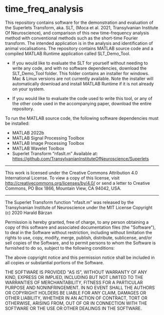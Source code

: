 # time_freq_analysis

This repository contains software for the demonstration and evaluation of the Superlets Transform, aka. SLT, (Moca et al. 2021, Transylvanian Institute Of Neuroscience), and comparison of this new time-frequency analysis method with conventional methods such as the short-time Fourier transform. The intended application is in the analysis and identification of animal vocalisations. 
The repository contains MATLAB source code and a compiled MATLAB Runtime application called SLT_Demo_Tool.

-	If you would like to evaluate the SLT for yourself without needing to write any code, and with no software dependencies, download the SLT_Demo_Tool folder. This folder contains an installer for windows. Mac & Linux versions are not currently available. Note the installer will automatically download and install MATLAB Runtime if it is not already on your system.

-	If you would like to evaluate the code used to write this tool, or any of the other code used in the accompanying paper, download the entire repository. 

To run the MATLAB source code, the following software dependencies must be installed:
-	MATLAB 2022b
-	MATLAB Signal Processing Toolbox
-	MATLAB Image Processing Toolbox
-	MATLAB Wavelet Toolbox
-	Superlet Transform “nfaslt.m” Available at: https://github.com/TransylvanianInstituteOfNeuroscience/Superlets

________________________________________________________________________________

This work is licensed under the Creative Commons Attribution 4.0 International License. 
To view a copy of this license, visit http://creativecommons.org/licenses/by/4.0/ or send a letter to Creative Commons, PO Box 1866, Mountain View, CA 94042, USA.

________________________________________________________________________________

The Superlet Transform function "nfaslt.m" was released by the Transylvanian Institute of Neuroscience under the MIT License
Copyright (c) 2020 Harald Bârzan

Permission is hereby granted, free of charge, to any person obtaining a copy
of this software and associated documentation files (the "Software"), to deal
in the Software without restriction, including without limitation the rights
to use, copy, modify, merge, publish, distribute, sublicense, and/or sell
copies of the Software, and to permit persons to whom the Software is
furnished to do so, subject to the following conditions:

The above copyright notice and this permission notice shall be included in all
copies or substantial portions of the Software.

THE SOFTWARE IS PROVIDED "AS IS", WITHOUT WARRANTY OF ANY KIND, EXPRESS OR
IMPLIED, INCLUDING BUT NOT LIMITED TO THE WARRANTIES OF MERCHANTABILITY,
FITNESS FOR A PARTICULAR PURPOSE AND NONINFRINGEMENT. IN NO EVENT SHALL THE
AUTHORS OR COPYRIGHT HOLDERS BE LIABLE FOR ANY CLAIM, DAMAGES OR OTHER
LIABILITY, WHETHER IN AN ACTION OF CONTRACT, TORT OR OTHERWISE, ARISING FROM,
OUT OF OR IN CONNECTION WITH THE SOFTWARE OR THE USE OR OTHER DEALINGS IN THE
SOFTWARE.
